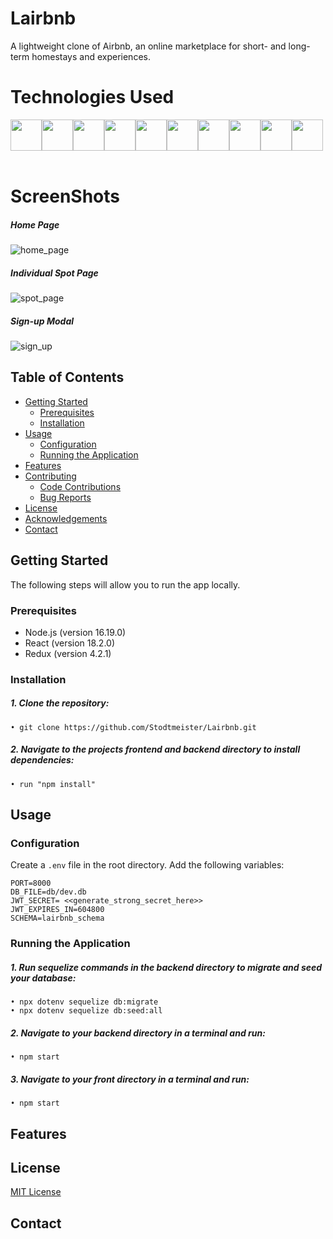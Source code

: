 
# Lairbnb

A lightweight clone of Airbnb, an online marketplace for short- and long-term homestays and experiences. <br>


# Technologies Used

<div style=display:flex>
<img src="https://cdn.jsdelivr.net/gh/devicons/devicon/icons/react/react-original.svg" style=width:50px />
<img src="https://cdn.jsdelivr.net/gh/devicons/devicon/icons/redux/redux-original.svg" style=width:50px />
<img src="https://cdn.jsdelivr.net/gh/devicons/devicon/icons/javascript/javascript-original.svg" style=width:50px />
<img src="https://cdn.jsdelivr.net/gh/devicons/devicon/icons/nodejs/nodejs-original.svg" style=width:50px />
<img src="https://cdn.jsdelivr.net/gh/devicons/devicon/icons/express/express-original.svg" style=width:50px />
<img src="https://cdn.jsdelivr.net/gh/devicons/devicon/icons/sequelize/sequelize-original.svg" style=width:50px />
<img src="https://cdn.jsdelivr.net/gh/devicons/devicon/icons/css3/css3-original.svg" style=width:50px />
<img src="https://cdn.jsdelivr.net/gh/devicons/devicon/icons/html5/html5-original.svg" style=width:50px />
<img src="https://cdn.jsdelivr.net/gh/devicons/devicon/icons/git/git-original.svg" style=width:50px />
<img src="https://cdn.jsdelivr.net/gh/devicons/devicon/icons/visualstudio/visualstudio-plain.svg" style=width:50px />
</div>
<br>



# ScreenShots
##### Home Page
![home_page]
##### Individual Spot Page
![spot_page]
##### Sign-up Modal
![sign_up]


[home_page]: ../images/Screenshot%202023-11-26%20at%2012.57.31 AM.png
[sign_up]: ../images/Screenshot%202023-11-26%20at%2012.56.52 AM.png
[spot_page]: ../images/Screenshot%202023-11-26%20at%2012.58.03 AM.png

## Table of Contents

- [Getting Started](#getting-started)
  - [Prerequisites](#prerequisites)
  - [Installation](#installation)
- [Usage](#usage)
  - [Configuration](#configuration)
  - [Running the Application](#running-the-application)
- [Features](#features)
- [Contributing](#contributing)
  - [Code Contributions](#code-contributions)
  - [Bug Reports](#bug-reports)
- [License](#license)
- [Acknowledgements](#acknowledgements)
- [Contact](#contact)

## Getting Started
The following steps will allow you to run the app locally.

### Prerequisites
- Node.js (version 16.19.0)
- React (version 18.2.0)
- Redux (version 4.2.1)

### Installation

##### 1. Clone the repository:
    • git clone https://github.com/Stodtmeister/Lairbnb.git

##### 2. Navigate to the projects frontend and backend directory to install dependencies:
    • run "npm install"

## Usage
### Configuration

Create a `.env` file in the root directory.
Add the following variables:

    PORT=8000
    DB_FILE=db/dev.db
    JWT_SECRET= <<generate_strong_secret_here>>
    JWT_EXPIRES_IN=604800
    SCHEMA=lairbnb_schema

### Running the Application
##### 1. Run sequelize commands in the backend directory to migrate and seed your database:
    • npx dotenv sequelize db:migrate
    • npx dotenv sequelize db:seed:all

##### 2. Navigate to your backend directory in a terminal and run:
    • npm start

##### 3. Navigate to your front directory in a terminal and run:
    • npm start

## Features

## License

[MIT License](./license)

## Contact
